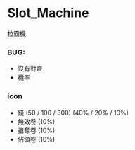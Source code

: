 # Slot_Machine
拉霸機

### BUG: 
- 沒有對齊
- 機率

### icon
- 錢 (50 / 100 / 300) (40% / 20% / 10%)
- 無效卷 (10%)
- 搶奪卷 (10%)
- 佔領卷 (10%)
